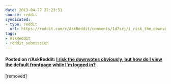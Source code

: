```yaml
---
date: 2013-04-27 22:23:51
source: reddit
syndicated:
- type: reddit
  url: https://reddit.com/r/AskReddit/comments/1d7srj/i_risk_the_downvotes_obviously_but_how_do_i_view/
tags:
- AskReddit
- reddit_submission
---
```


#### Posted on r/AskReddit: [I risk the downvotes obviously, but how do I view the default frontpage while I'm logged in?](https://reddit.com/r/AskReddit/comments/1d7srj/i_risk_the_downvotes_obviously_but_how_do_i_view/)

[removed]